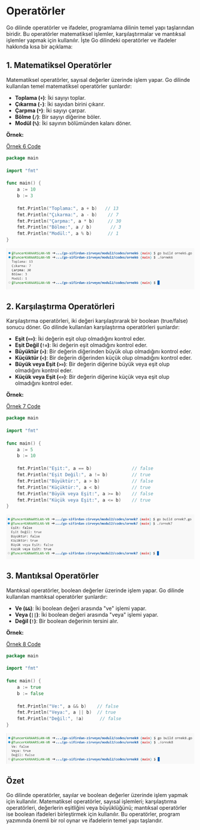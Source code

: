 # Operatörler

Go dilinde operatörler ve ifadeler, programlama dilinin temel yapı taşlarından biridir. Bu operatörler matematiksel işlemler, karşılaştırmalar ve mantıksal işlemler yapmak için kullanılır. İşte Go dilindeki operatörler ve ifadeler hakkında kısa bir açıklama:

## 1. Matematiksel Operatörler

Matematiksel operatörler, sayısal değerler üzerinde işlem yapar. Go dilinde kullanılan temel matematiksel operatörler şunlardır:

- **Toplama (`+`)**: İki sayıyı toplar.
- **Çıkarma (`-`)**: İki sayıdan birini çıkarır.
- **Çarpma (`*`)**: İki sayıyı çarpar.
- **Bölme (`/`)**: Bir sayıyı diğerine böler.
- **Modül (`%`)**: İki sayının bölümünden kalanı döner.

**Örnek:**

[Örnek 6 Code](codes/ornek6/ornek6.go)

```go
package main

import "fmt"

func main() {
    a := 10
    b := 3

    fmt.Println("Toplama:", a + b)   // 13
    fmt.Println("Çıkarma:", a - b)    // 7
    fmt.Println("Çarpma:", a * b)     // 30
    fmt.Println("Bölme:", a / b)       // 3
    fmt.Println("Modül:", a % b)      // 1
}
```

![Örnek 6 Çıktı](images/ornek6.png)

## 2. Karşılaştırma Operatörleri

Karşılaştırma operatörleri, iki değeri karşılaştırarak bir boolean (true/false) sonucu döner. Go dilinde kullanılan karşılaştırma operatörleri şunlardır:

- **Eşit (`==`)**: İki değerin eşit olup olmadığını kontrol eder.
- **Eşit Değil (`!=`)**: İki değerin eşit olmadığını kontrol eder.
- **Büyüktür (`>`)**: Bir değerin diğerinden büyük olup olmadığını kontrol eder.
- **Küçüktür (`<`)**: Bir değerin diğerinden küçük olup olmadığını kontrol eder.
- **Büyük veya Eşit (`>=`)**: Bir değerin diğerine büyük veya eşit olup olmadığını kontrol eder.
- **Küçük veya Eşit (`<=`)**: Bir değerin diğerine küçük veya eşit olup olmadığını kontrol eder.

**Örnek:**

[Örnek 7 Code](codes/ornek7/ornek7.go)

```go
package main

import "fmt"

func main() {
    a := 5
    b := 10

    fmt.Println("Eşit:", a == b)               // false
    fmt.Println("Eşit Değil:", a != b)         // true
    fmt.Println("Büyüktür:", a > b)            // false
    fmt.Println("Küçüktür:", a < b)            // true
    fmt.Println("Büyük veya Eşit:", a >= b)    // false
    fmt.Println("Küçük veya Eşit:", a <= b)    // true
}
```

![Örnek 7 Çıktı](images/ornek7.png)

## 3. Mantıksal Operatörler

Mantıksal operatörler, boolean değerler üzerinde işlem yapar. Go dilinde kullanılan mantıksal operatörler şunlardır:

- **Ve (`&&`)**: İki boolean değeri arasında "ve" işlemi yapar.
- **Veya (`||`)**: İki boolean değeri arasında "veya" işlemi yapar.
- **Değil (`!`)**: Bir boolean değerinin tersini alır.

**Örnek:**

[Örnek 8 Code](codes/ornek8/ornek8.go)

```go
package main

import "fmt"

func main() {
    a := true
    b := false

    fmt.Println("Ve:", a && b)    // false
    fmt.Println("Veya:", a || b)  // true
    fmt.Println("Değil:", !a)      // false
}
```

![Örnek 8 Çıktı](images/ornek8.png)

## Özet

Go dilinde operatörler, sayılar ve boolean değerler üzerinde işlem yapmak için kullanılır. Matematiksel operatörler, sayısal işlemleri; karşılaştırma operatörleri, değerlerin eşitliğini veya büyüklüğünü; mantıksal operatörler ise boolean ifadeleri birleştirmek için kullanılır. Bu operatörler, program yazımında önemli bir rol oynar ve ifadelerin temel yapı taşlarıdır.
